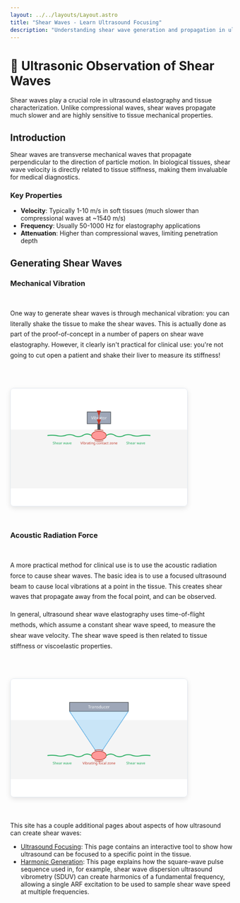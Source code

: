```yaml
---
layout: ../../layouts/Layout.astro
title: "Shear Waves - Learn Ultrasound Focusing"
description: "Understanding shear wave generation and propagation in ultrasound applications"
---
```


<style>
/* Shear Waves Page Specific Styles */

.image-text-section {
    display: flex;
    align-items: flex-start;
    gap: 2rem;
    margin: 2rem 0;
    flex-wrap: wrap;
}

.text-content {
    flex: 1;
    min-width: 300px;
    order: 2;
}

.image-content {
    flex: 0 0 auto;
    max-width: 400px;
    order: 1;
}

.image-content img {
    width: 100%;
    height: auto;
    border-radius: 8px;
    box-shadow: 0 4px 12px rgba(0, 0, 0, 0.1);
    border: 1px solid #e2e8f0;
}

/* Desktop layout - image on the right */
@media (min-width: 769px) {
    .text-content {
        order: 1;
    }
    
    .image-content {
        order: 2;
    }
}

/* Mobile layout - image before text (natural order) */
@media (max-width: 768px) {
    .image-text-section {
        flex-direction: column;
    }

    .image-content {
        max-width: 100%;
        order: 1;
    }
    
    .text-content {
        order: 2;
    }
}

/* Additional spacing for better readability */
.image-text-section h3 {
    margin-top: 0;
    color: #1e293b;
    font-size: 1.25rem;
    font-weight: 600;
}

.image-text-section p {
    margin-bottom: 1rem;
    line-height: 1.7;
}
</style>

# 🌊 Ultrasonic Observation of Shear Waves

Shear waves play a crucial role in ultrasound elastography and tissue
characterization. Unlike compressional waves, shear waves propagate much slower
and are highly sensitive to tissue mechanical properties. 

## Introduction

Shear waves are transverse mechanical waves that propagate perpendicular to the
direction of particle motion. In biological tissues, shear wave velocity is
directly related to tissue stiffness, making them invaluable for medical
diagnostics.

### Key Properties

- **Velocity**: Typically 1-10 m/s in soft tissues (much slower than compressional waves at ~1540 m/s)
- **Frequency**: Usually 50-1000 Hz for elastography applications
- **Attenuation**: Higher than compressional waves, limiting penetration depth

## Generating Shear Waves

### Mechanical Vibration

<div class="image-text-section">
<div class="image-content">

![Mechanical Vibration Shear Waves](./mech_shaker_schematic.svg)

</div>
<div class="text-content">

One way to generate shear waves is through mechanical vibration: you can
literally shake the tissue to make the shear waves. This is actually done as
part of the proof-of-concept in a number of papers on shear wave elastography.
However, it clearly isn't practical for clinical use: you're not going to cut
open a patient and shake their liver to measure its stiffness!

</div>
</div>

### Acoustic Radiation Force

<div class="image-text-section">
<div class="image-content">

![Acoustic Radiation Force](./arf_schematic.svg)

</div>
<div class="text-content">

A more practical method for clinical use is to use the acoustic radiation force
to cause shear waves. The basic idea is to use a focused ultrasound beam to
cause local vibrations at a point in the tissue. This creates shear waves that
propagate away from the focal point, and can be observed.

In general, ultrasound shear wave elastography uses time-of-flight methods,
which assume a constant shear wave speed, to measure the shear wave velocity.
The shear wave speed is then related to tissue stiffness or viscoelastic
properties.

</div>
</div>

This site has a couple additional pages about aspects of how ultrasound can
create shear waves:

* [Ultrasound Focusing](/ultrasound-focusing/): This page contains an interactive tool to show how 
  ultrasound can be focused to a specific point in the tissue.
* [Harmonic Generation](): This page explains how the square-wave pulse
  sequence used in, for example, shear wave dispersion ultrasound vibrometry
  (SDUV) can create harmonics of a fundamental frequency, allowing a single ARF
  excitation to be used to sample shear wave speed at multiple frequencies.
